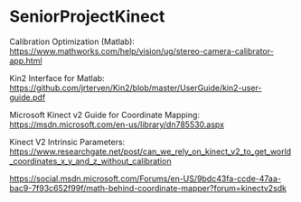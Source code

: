 # SeniorProjectKinect

Calibration Optimization (Matlab):
https://www.mathworks.com/help/vision/ug/stereo-camera-calibrator-app.html

Kin2 Interface for Matlab:
https://github.com/jrterven/Kin2/blob/master/UserGuide/kin2-user-guide.pdf

Microsoft Kinect v2 Guide for Coordinate Mapping:
https://msdn.microsoft.com/en-us/library/dn785530.aspx

Kinect V2 Intrinsic Parameters:
https://www.researchgate.net/post/can_we_rely_on_kinect_v2_to_get_world_coordinates_x_y_and_z_without_calibration

https://social.msdn.microsoft.com/Forums/en-US/9bdc43fa-ccde-47aa-bac9-7f93c652f99f/math-behind-coordinate-mapper?forum=kinectv2sdk

